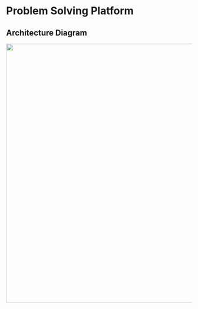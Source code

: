 # Problem Solving Platform

## Architecture Diagram

<div align='center'>
    <img src="https://github.com/ManujaDewmina/Problem-Solving-Platform/assets/92631934/d81f088c-275e-4a91-893e-11c18e21064c" width="700" align="center">
</div>
